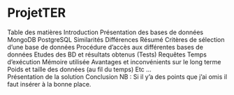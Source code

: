 # ProjetTER

Table des matières
Introduction
Présentation des bases de données
               MongoDB
               PostgreSQL
               Similarités
               Différences
               Résumé
Critères de sélection d’une base de données
Procédure d’accès aux différentes bases de données 
Etudes des BD et résultats obtenus (Tests)
               Requêtes 
                              Temps d’exécution
                              Mémoire utilisée
                              Avantages et inconvénients sur le long terme
               Poids et taille des données (au fil du temps)
               Etc …     
Présentation de la solution
Conclusion
NB : Si il y’a des points que j’ai omis il faut insérer à la bonne place.
